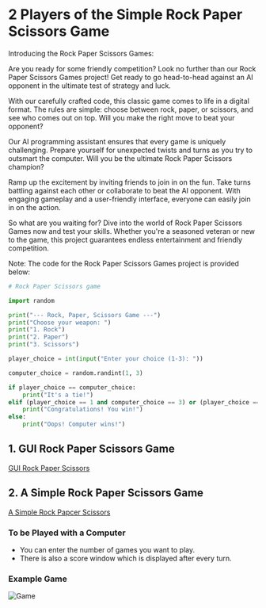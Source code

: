 # 2 Players of the Simple Rock Paper Scissors Game

  Introducing the Rock Paper Scissors Games:

Are you ready for some friendly competition? Look no further than our Rock Paper Scissors Games project! Get ready to go head-to-head against an AI opponent in the ultimate test of strategy and luck.

With our carefully crafted code, this classic game comes to life in a digital format. The rules are simple: choose between rock, paper, or scissors, and see who comes out on top. Will you make the right move to beat your opponent?

Our AI programming assistant ensures that every game is uniquely challenging. Prepare yourself for unexpected twists and turns as you try to outsmart the computer. Will you be the ultimate Rock Paper Scissors champion?

Ramp up the excitement by inviting friends to join in on the fun. Take turns battling against each other or collaborate to beat the AI opponent. With engaging gameplay and a user-friendly interface, everyone can easily join in on the action.

So what are you waiting for? Dive into the world of Rock Paper Scissors Games now and test your skills. Whether you're a seasoned veteran or new to the game, this project guarantees endless entertainment and friendly competition.

Note: The code for the Rock Paper Scissors Games project is provided below:

```python
# Rock Paper Scissors game

import random

print("--- Rock, Paper, Scissors Game ---")
print("Choose your weapon: ")
print("1. Rock")
print("2. Paper")
print("3. Scissors")

player_choice = int(input("Enter your choice (1-3): "))

computer_choice = random.randint(1, 3)

if player_choice == computer_choice:
    print("It's a tie!")
elif (player_choice == 1 and computer_choice == 3) or (player_choice == 2 and computer_choice == 1) or (player_choice == 3 and computer_choice == 2):
    print("Congratulations! You win!")
else:
    print("Oops! Computer wins!")

```

## 1. GUI Rock Paper Scissors Game

  [GUI Rock Paper Scissors](main.py)

## 2. A Simple Rock Paper Scissors Game

  [A Simple Rock Papcer Scissors](simple.py)

### To be Played with a Computer
  
* You can enter the number of games you want to play.
* There is also a score window which is displayed after every turn.

### Example Game

![Game](https://i.postimg.cc/7Y2TJsVJ/Capture.png)
